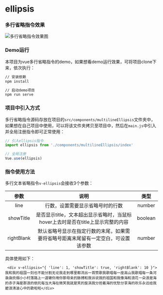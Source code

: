 # ellipsis

### 多行省略指令效果

![多行省略指令效果图](https://github.com/xm2by/ellipsis/blob/master/src/assets/example.gif)

### Demo运行

本项目为vue多行省略指令的demo，如果想看demo运行效果，可将项目clone下来，依次执行：

```bash
// 安装依赖
npm install
```

```bash
// 启动demo项目
npm run serve
```

### 项目中引入方式

多行省略指令源码存放在项目的`src/components/multilineEllipsis`文件夹中，如果想在自己项目中使用，可以将该文件夹拷贝至项目中，然后在`main.js`中引入并全局注册指令即可正常使用：

```js
// 引入ellipsis指令
import ellipsis from './components/multilineEllipsis/index'

// 全局注册
Vue.use(ellipsis)
```

### 指令使用方法

多行文本省略指令`v-ellipsis`会接收3个参数：

| 参数      | 说明            | 类型
|:--------:| :-------------:|:-------------:|
| line     | 行数，设置需要显示省略号时的行数 | number
|showTitle | 是否显示title，文本超出显示省略时，当鼠标hover上去时是否在title上显示完整的内容 | boolean
|rightBlank | 默认省略号显示在指定行数的末尾，如果需要将省略号距离末尾留有一定空白，可设置该参数 | number

具体使用如下：

```vue
 <div v-ellipsis="{ 'line': 1, 'showTitle': true, 'rightBlank': 10 }">我和我的祖国一刻也不能分割无论我走到哪里都流出一首赞歌我歌唱每一座高山我歌唱每一条河袅袅炊烟小小村落路上一道辙你用你那母亲的脉搏和我诉说我的祖国和我像海和浪花一朵浪是海的赤子海是那浪的依托每当大海在微笑我就是笑的旋涡我分担着海的忧愁分享海的欢乐永远给我碧浪清波心中的歌啦啦</div>
```